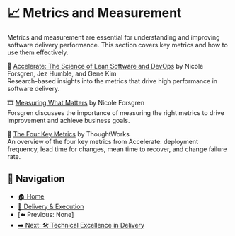 # 📈 Metrics and Measurement

Metrics and measurement are essential for understanding and improving software delivery performance. This section covers key metrics and how to use them effectively.

📘 [Accelerate: The Science of Lean Software and DevOps](https://www.goodreads.com/book/show/35747076-accelerate) by Nicole Forsgren, Jez Humble, and Gene Kim  
Research-based insights into the metrics that drive high performance in software delivery.

🎞 [Measuring What Matters](https://www.youtube.com/watch?v=QHnLmvDxGTY) by Nicole Forsgren  
Forsgren discusses the importance of measuring the right metrics to drive improvement and achieve business goals.

📄 [The Four Key Metrics](https://www.thoughtworks.com/radar/techniques/four-key-metrics) by ThoughtWorks  
An overview of the four key metrics from Accelerate: deployment frequency, lead time for changes, mean time to recover, and change failure rate.

## 🧭 Navigation

- [🏠 Home](../../README.md)
- [🚀 Delivery & Execution](../README.md)
- [⬅️ Previous: None]
- [➡️ Next: 🛠️ Technical Excellence in Delivery](technical-excellence-in-delivery.md)
